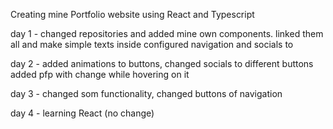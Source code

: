 Creating mine Portfolio website using React and Typescript

day 1 - changed repositories and added mine own components.
linked them all and make simple texts inside
configured navigation and socials to <nav>

day 2 - added animations to buttons, changed socials to different buttons
added pfp with change while hovering on it

day 3 - changed som functionality, changed buttons of navigation

day 4 - learning React (no change)
